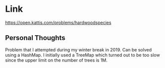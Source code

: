 # Link

https://open.kattis.com/problems/hardwoodspecies

## Personal Thoughts

Problem that I attempted during my winter break in 2019. Can be solved using a HashMap. I initially used a TreeMap which turned out to be too slow since the upper limit on the number of trees is 1M.

